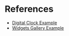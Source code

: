 # References

- [Digital Clock Example](https://doc.qt.io/qtforpython-6/examples/example_widgets_widgets_digitalclock.html#example-widgets-widgets-digitalclock)
- [Widgets Gallery Example](https://doc.qt.io/qtforpython-6/examples/example_widgets_widgetsgallery.html#example-widgets-widgetsgallery)
